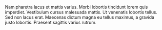 Nam pharetra lacus et mattis varius. Morbi lobortis tincidunt lorem quis imperdiet. Vestibulum cursus malesuada mattis. Ut venenatis lobortis tellus. Sed non lacus erat. Maecenas dictum magna eu tellus maximus, a gravida justo lobortis. Praesent sagittis varius rutrum.